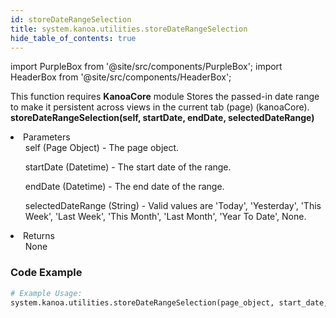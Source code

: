 ```yaml
---
id: storeDateRangeSelection
title: system.kanoa.utilities.storeDateRangeSelection
hide_table_of_contents: true
---
```


import PurpleBox from '@site/src/components/PurpleBox';
import HeaderBox from '@site/src/components/HeaderBox';

<PurpleBox>This function requires <b>KanoaCore</b> module</PurpleBox>
<HeaderBox header="Description">Stores the passed-in date range to make it persistent across views in the current tab (page) (kanoaCore).</HeaderBox>
<HeaderBox header="Syntax">
    <b>storeDateRangeSelection(self, startDate, endDate, selectedDateRange)</b>
    <li>Parameters <br />
        <ul>self (Page Object) - The page object.</ul>
        <ul>startDate (Datetime) - The start date of the range.</ul>
        <ul>endDate (Datetime) - The end date of the range.</ul>
        <ul>selectedDateRange (String) - Valid values are 'Today', 'Yesterday', 'This Week', 'Last Week', 'This Month', 'Last Month', 'Year To Date', None.</ul>
    </li>
    <li>Returns <br />
        <ul>None</ul>
    </li>
</HeaderBox>

### Code Example

```python
# Example Usage:
system.kanoa.utilities.storeDateRangeSelection(page_object, start_date, end_date, 'This Week')

